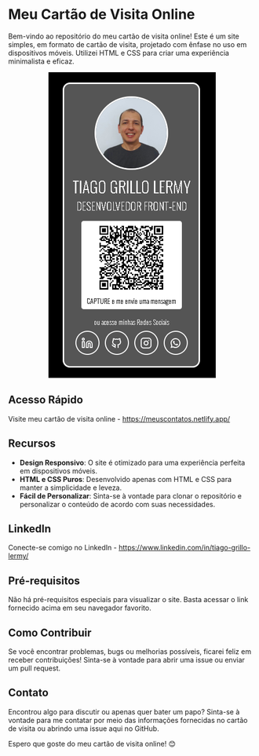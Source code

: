 # Meu Cartão de Visita Online

Bem-vindo ao repositório do meu cartão de visita online! Este é um site simples, em formato de cartão de visita, projetado com ênfase no uso em dispositivos móveis. Utilizei HTML e CSS para criar uma experiência minimalista e eficaz.

<p align="center">
    <img src="./assets/cartao_online.png" alt="Imagem do Projeto">
</p>

## Acesso Rápido

Visite meu cartão de visita online - https://meuscontatos.netlify.app/

## Recursos

- **Design Responsivo**: O site é otimizado para uma experiência perfeita em dispositivos móveis.
- **HTML e CSS Puros**: Desenvolvido apenas com HTML e CSS para manter a simplicidade e leveza.
- **Fácil de Personalizar**: Sinta-se à vontade para clonar o repositório e personalizar o conteúdo de acordo com suas necessidades.

## LinkedIn

Conecte-se comigo no LinkedIn - https://www.linkedin.com/in/tiago-grillo-lermy/

## Pré-requisitos

Não há pré-requisitos especiais para visualizar o site. Basta acessar o link fornecido acima em seu navegador favorito.

## Como Contribuir

Se você encontrar problemas, bugs ou melhorias possíveis, ficarei feliz em receber contribuições! Sinta-se à vontade para abrir uma issue ou enviar um pull request.

## Contato

Encontrou algo para discutir ou apenas quer bater um papo? Sinta-se à vontade para me contatar por meio das informações fornecidas no cartão de visita ou abrindo uma issue aqui no GitHub.

Espero que goste do meu cartão de visita online! 😊
